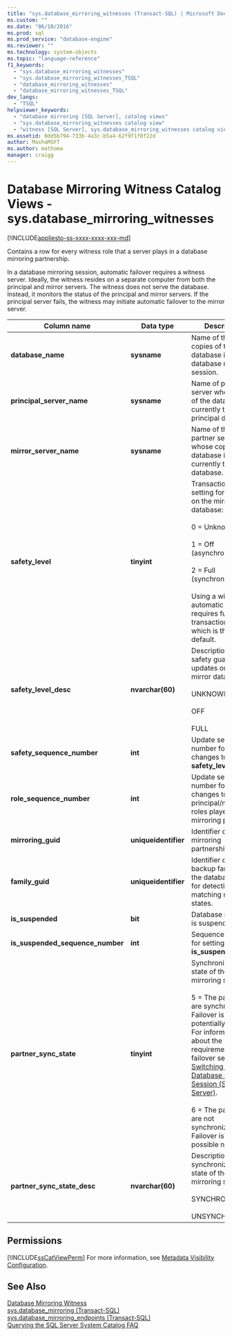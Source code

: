 ```yaml
---
title: "sys.database_mirroring_witnesses (Transact-SQL) | Microsoft Docs"
ms.custom: ""
ms.date: "06/10/2016"
ms.prod: sql
ms.prod_service: "database-engine"
ms.reviewer: ""
ms.technology: system-objects
ms.topic: "language-reference"
f1_keywords: 
  - "sys.database_mirroring_witnesses"
  - "sys.database_mirroring_witnesses_TSQL"
  - "database_mirroring_witnesses"
  - "database_mirroring_witnesses_TSQL"
dev_langs: 
  - "TSQL"
helpviewer_keywords: 
  - "database mirroring [SQL Server], catalog views"
  - "sys.database_mirroring_witnesses catalog view"
  - "witness [SQL Server], sys.database_mirroring_witnesses catalog view"
ms.assetid: 0dd5b794-733b-4a3c-b5a4-62f9f1f0f22d
author: MashaMSFT
ms.author: mathoma
manager: craigg
---
```

# Database Mirroring Witness Catalog Views - sys.database_mirroring_witnesses
[!INCLUDE[appliesto-ss-xxxx-xxxx-xxx-md](../../includes/appliesto-ss-xxxx-xxxx-xxx-md.md)]

  Contains a row for every witness role that a server plays in a database mirroring partnership. 
  
  In a database mirroring session, automatic failover requires a witness server. Ideally, the witness resides on a separate computer from both the principal and mirror servers. The witness does not serve the database. Instead, it monitors the status of the principal and mirror servers. If the principal server fails, the witness may initiate automatic failover to the mirror server. 
  
|Column name|Data type|Description|  
|-----------------|---------------|-----------------|  
|**database_name**|**sysname**|Name of the two copies of the database in the database mirroring session.|  
|**principal_server_name**|**sysname**|Name of partner server whose copy of the database is currently the principal database.|  
|**mirror_server_name**|**sysname**|Name of the partner server whose copy of the database is currently the mirror database.|  
|**safety_level**|**tinyint**|Transaction safety setting for updates on the mirror database:<br /><br /> 0 = Unknown state<br /><br /> 1 = Off (asynchronous)<br /><br /> 2 = Full (synchronous)<br /><br /> Using a witness for automatic failover requires full transaction safety, which is the default.|  
|**safety_level_desc**|**nvarchar(60)**|Description of safety guarantee of updates on the mirror database:<br /><br /> UNKNOWN<br /><br /> OFF<br /><br /> FULL|  
|**safety_sequence_number**|**int**|Update sequence number for changes to **safety_level**.|  
|**role_sequence_number**|**int**|Update sequence number for changes to principal/mirror roles played by the mirroring partners.|  
|**mirroring_guid**|**uniqueidentifier**|Identifier of the mirroring partnership.|  
|**family_guid**|**uniqueidentifier**|Identifier of the backup family for the database. Used for detecting matching restore states.|  
|**is_suspended**|**bit**|Database mirroring is suspended.|  
|**is_suspended_sequence_number**|**int**|Sequence number for setting **is_suspended**.|  
|**partner_sync_state**|**tinyint**|Synchronization state of the mirroring session:<br /><br /> 5 = The partners are synchronized. Failover is potentially possible. For information about the requirements for failover see, [Role Switching During a Database Mirroring Session &#40;SQL Server&#41;](../../database-engine/database-mirroring/role-switching-during-a-database-mirroring-session-sql-server.md).<br /><br /> 6 = The partners are not synchronized. Failover is not possible now.|  
|**partner_sync_state_desc**|**nvarchar(60)**|Description of the synchronization state of the mirroring session:<br /><br /> SYNCHRONIZED<br /><br /> UNSYNCHRONIZED|  
  
## Permissions  
 [!INCLUDE[ssCatViewPerm](../../includes/sscatviewperm-md.md)] For more information, see [Metadata Visibility Configuration](../../relational-databases/security/metadata-visibility-configuration.md).  
  
## See Also  
 [Database Mirroring Witness](../../database-engine/database-mirroring/database-mirroring-witness.md)   
 [sys.database_mirroring &#40;Transact-SQL&#41;](../../relational-databases/system-catalog-views/sys-database-mirroring-transact-sql.md)   
 [sys.database_mirroring_endpoints &#40;Transact-SQL&#41;](../../relational-databases/system-catalog-views/sys-database-mirroring-endpoints-transact-sql.md)   
 [Querying the SQL Server System Catalog FAQ](../../relational-databases/system-catalog-views/querying-the-sql-server-system-catalog-faq.md)  
  
  
